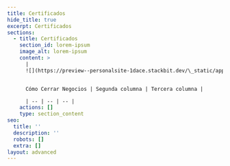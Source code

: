 ```yaml
---
title: Certificados
hide_title: true
excerpt: Certificados
sections:
  - title: Certificados
    section_id: lorem-ipsum
    image_alt: lorem-ipsum
    content: >
      | 
      ![](https://preview--personalsite-1dace.stackbit.dev/\_static/app-assets/images/como-cerrar-negocios_badge-418508a5-1c9c-466e-84de-d0dae28b4891-20725dc0.webp)


      Cómo Cerrar Negocios | Segunda columna | Tercera columna |

      | -- | -- | -- |
    actions: []
    type: section_content
seo:
  title: ''
  description: ''
  robots: []
  extra: []
layout: advanced
---
```

